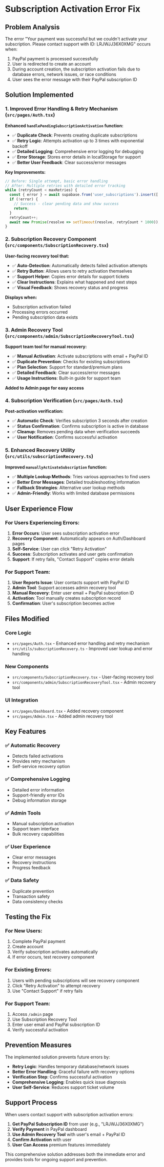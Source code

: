 # Subscription Activation Error Fix

## Problem Analysis

The error "Your payment was successful but we couldn't activate your subscription. Please contact support with ID: LRJWJJ36X0XMG" occurs when:

1. PayPal payment is processed successfully
2. User is redirected to create an account
3. During account creation, the subscription activation fails due to database errors, network issues, or race conditions
4. User sees the error message with their PayPal subscription ID

## Solution Implemented

### 1. Improved Error Handling & Retry Mechanism (`src/pages/Auth.tsx`)

**Enhanced `handlePendingSubscriptionActivation` function:**
- ✅ **Duplicate Check**: Prevents creating duplicate subscriptions
- ✅ **Retry Logic**: Attempts activation up to 3 times with exponential backoff
- ✅ **Detailed Logging**: Comprehensive error logging for debugging
- ✅ **Error Storage**: Stores error details in localStorage for support
- ✅ **Better User Feedback**: Clear success/error messages

**Key Improvements:**
```typescript
// Before: Single attempt, basic error handling
// After: Multiple retries with detailed error tracking
while (retryCount < maxRetries) {
  const { error } = await supabase.from('user_subscriptions').insert([...]);
  if (!error) {
    // Success - clear pending data and show success
    return;
  }
  retryCount++;
  await new Promise(resolve => setTimeout(resolve, retryCount * 1000));
}
```

### 2. Subscription Recovery Component (`src/components/SubscriptionRecovery.tsx`)

**User-facing recovery tool that:**
- ✅ **Auto-Detection**: Automatically detects failed activation attempts
- ✅ **Retry Button**: Allows users to retry activation themselves
- ✅ **Support Helper**: Copies error details for support tickets
- ✅ **Clear Instructions**: Explains what happened and next steps
- ✅ **Visual Feedback**: Shows recovery status and progress

**Displays when:**
- Subscription activation failed
- Processing errors occurred
- Pending subscription data exists

### 3. Admin Recovery Tool (`src/components/admin/SubscriptionRecoveryTool.tsx`)

**Support team tool for manual recovery:**
- ✅ **Manual Activation**: Activate subscriptions with email + PayPal ID
- ✅ **Duplicate Prevention**: Checks for existing subscriptions
- ✅ **Plan Selection**: Support for standard/premium plans
- ✅ **Detailed Feedback**: Clear success/error messages
- ✅ **Usage Instructions**: Built-in guide for support team

**Added to Admin page for easy access**

### 4. Subscription Verification (`src/pages/Auth.tsx`)

**Post-activation verification:**
- ✅ **Automatic Check**: Verifies subscription 3 seconds after creation
- ✅ **Status Confirmation**: Confirms subscription is active in database
- ✅ **Cleanup**: Removes pending data when verification succeeds
- ✅ **User Notification**: Confirms successful activation

### 5. Enhanced Recovery Utility (`src/utils/subscriptionRecovery.ts`)

**Improved `manuallyActivateSubscription` function:**
- ✅ **Multiple Lookup Methods**: Tries various approaches to find users
- ✅ **Better Error Messages**: Detailed troubleshooting information
- ✅ **Fallback Strategies**: Alternative user lookup methods
- ✅ **Admin-Friendly**: Works with limited database permissions

## User Experience Flow

### For Users Experiencing Errors:

1. **Error Occurs**: User sees subscription activation error
2. **Recovery Component**: Automatically appears on Auth/Dashboard pages
3. **Self-Service**: User can click "Retry Activation" 
4. **Success**: Subscription activates and user gets confirmation
5. **Support**: If retry fails, "Contact Support" copies error details

### For Support Team:

1. **User Reports Issue**: User contacts support with PayPal ID
2. **Admin Tool**: Support accesses admin recovery tool
3. **Manual Recovery**: Enter user email + PayPal subscription ID
4. **Activation**: Tool manually creates subscription record
5. **Confirmation**: User's subscription becomes active

## Files Modified

### Core Logic
- `src/pages/Auth.tsx` - Enhanced error handling and retry mechanism
- `src/utils/subscriptionRecovery.ts` - Improved user lookup and error handling

### New Components
- `src/components/SubscriptionRecovery.tsx` - User-facing recovery tool
- `src/components/admin/SubscriptionRecoveryTool.tsx` - Admin recovery tool

### UI Integration  
- `src/pages/Dashboard.tsx` - Added recovery component
- `src/pages/Admin.tsx` - Added admin recovery tool

## Key Features

### ✅ **Automatic Recovery**
- Detects failed activations
- Provides retry mechanism
- Self-service recovery option

### ✅ **Comprehensive Logging**
- Detailed error information
- Support-friendly error IDs
- Debug information storage

### ✅ **Admin Tools**
- Manual subscription activation
- Support team interface
- Bulk recovery capabilities

### ✅ **User Experience**
- Clear error messages
- Recovery instructions
- Progress feedback

### ✅ **Data Safety**
- Duplicate prevention
- Transaction safety
- Data consistency checks

## Testing the Fix

### For New Users:
1. Complete PayPal payment
2. Create account
3. Verify subscription activates automatically
4. If error occurs, test recovery component

### For Existing Errors:
1. Users with pending subscriptions will see recovery component
2. Click "Retry Activation" to attempt recovery
3. Use "Contact Support" if retry fails

### For Support Team:
1. Access `/admin` page
2. Use Subscription Recovery Tool
3. Enter user email and PayPal subscription ID
4. Verify successful activation

## Prevention Measures

The implemented solution prevents future errors by:
- **Retry Logic**: Handles temporary database/network issues
- **Better Error Handling**: Graceful failure with recovery options  
- **Verification Step**: Confirms successful activation
- **Comprehensive Logging**: Enables quick issue diagnosis
- **User Self-Service**: Reduces support ticket volume

## Support Process

When users contact support with subscription activation errors:

1. **Get PayPal Subscription ID** from user (e.g., "LRJWJJ36X0XMG")
2. **Verify Payment** in PayPal dashboard
3. **Use Admin Recovery Tool** with user's email + PayPal ID
4. **Confirm Activation** with user
5. **User Can Access** premium features immediately

This comprehensive solution addresses both the immediate error and provides tools for ongoing support and prevention.
